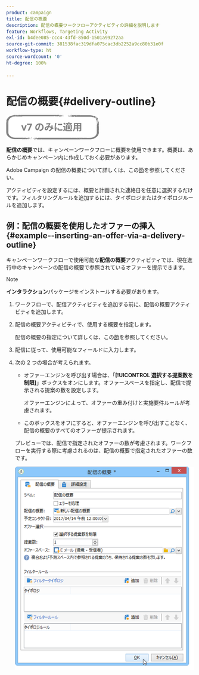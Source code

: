 ```yaml
---
product: campaign
title: 配信の概要
description: 配信の概要ワークフローアクティビティの詳細を説明します
feature: Workflows, Targeting Activity
exl-id: b4dee085-ccc4-43fd-850d-1501a99272aa
source-git-commit: 381538fac319dfa075cac3db2252a9cc80b31e0f
workflow-type: ht
source-wordcount: '0'
ht-degree: 100%

---
```


# 配信の概要{#delivery-outline}

![](../../assets/v7-only.svg)

**配信の概要**&#x200B;では、キャンペーンワークフローに概要を使用できます。概要は、あらかじめキャンペーン内に作成しておく必要があります。

Adobe Campaign の配信の概要について詳しくは、この[節](../../campaign/using/marketing-campaign-deliveries.md#associating-and-structuring-resources-linked-via-a-delivery-outline)を参照してください。

アクティビティを設定するには、概要と計画された連絡日を任意に選択するだけです。フィルタリングルールを追加するには、タイポロジまたはタイポロジルールを追加します。

## 例：配信の概要を使用したオファーの挿入 {#example--inserting-an-offer-via-a-delivery-outline}

キャンペーンワークフローで使用可能な&#x200B;**配信の概要**&#x200B;アクティビティでは、現在進行中のキャンペーンの配信の概要で参照されているオファーを提示できます。

>[!NOTE]
>
>**インタラクション**&#x200B;パッケージをインストールする必要があります。

1. ワークフローで、配信アクティビティを追加する前に、配信の概要アクティビティを追加します。
1. 配信の概要アクティビティで、使用する概要を指定します。

   配信の概要の指定について詳しくは、この[節](../../campaign/using/marketing-campaign-deliveries.md#associating-and-structuring-resources-linked-via-a-delivery-outline)を参照してください。

1. 配信に従って、使用可能なフィールドに入力します。
1. 次の 2 つの場合が考えられます。

   * オファーエンジンを呼び出す場合は、「**[!UICONTROL 選択する提案数を制限]**」ボックスをオンにします。オファースペースを指定し、配信で提示される提案の数を設定します。

      オファーエンジンによって、オファーの重み付けと実施要件ルールが考慮されます。

   * このボックスをオフにすると、オファーエンジンを呼び出すことなく、配信の概要のすべてのオファーが提示されます。

   プレビューでは、配信で指定されたオファーの数が考慮されます。ワークフローを実行する際に考慮されるのは、配信の概要で指定されたオファーの数です。

   ![](assets/int_compo_offre_wf1.png)
